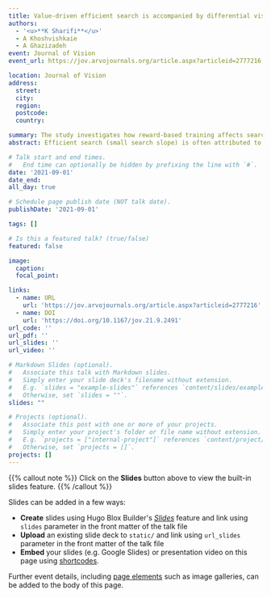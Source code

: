 ```yaml
---
title: Value-driven efficient search is accompanied by differential visual processing area for high- vs low-value objects
authors:
  - '<u>**K Sharifi**</u>'
  - A Khoshvishkaie
  - A Ghazizadeh
event: Journal of Vision
event_url: https://jov.arvojournals.org/article.aspx?articleid=2777216

location: Journal of Vision
address:
  street: 
  city: 
  region: 
  postcode: 
  country: 

summary: The study investigates how reward-based training affects search efficiency in monkeys. Results suggest that longer training with higher-value targets improves visual processing and decision-making, indicating a deeper link between reward history and visual search efficiency.
abstract: Efficient search (small search slope) is often attributed to pop-out effects that result from low-level visual features. In contrast, we have recently shown that with adequate reward training, non-human primates efﬁciently search for a high-value target among low-value distractors (target-present trials) regardless of basic low-level features (Ghazizadeh et al. 2016). However, the mechanism of value driven efficient search is not known. In this study, we try to address this issue in the context of a simultaneous decision-making problem. In particular, we utilize a multi-alternative drift-diffusion (MADD) model with various parameters to model decision noise, attention and decision threshold to fit search times in both value-driven target present and target absent trials. To this end, behavioral data of four macaque monkeys trained with a large number of (>300) random fractals which were arbitrarily associated with small or large rewards (i.e., "bad" or "good" objects, respectively) for varying training durations (1-day, 5-days and 30 days) were analyzed. We applied dynamic programming to fit several parametrization schemes of MADD to the data and assessed its performance using cross validation. Preliminary results indicate that longer reward training increases visual processing area differentially for good vs bad objects without significant changes in decision noise or decision threshold. Consistent with this, longer reward training increased the percentage of long-range saccades toward the good objects. Also consistently, the reduction of search slope is only observed for target-present but not target absent trials (search asymmetry). These effects expose a rich, dynamic interaction between reward history and decision making during visual search that is not necessarily explained by classical low-level guiding features. These results suggest that long-term value training may have modified the spatial extent neurons' receptive field in the ventral stream with larger effects for more valuable objects, a speculation that remains to be tested in the future.

# Talk start and end times.
#   End time can optionally be hidden by prefixing the line with `#`.
date: '2021-09-01'
date_end: 
all_day: true

# Schedule page publish date (NOT talk date).
publishDate: '2021-09-01'

tags: []

# Is this a featured talk? (true/false)
featured: false

image:
  caption: 
  focal_point: 

links:
  - name: URL
    url: 'https://jov.arvojournals.org/article.aspx?articleid=2777216'
  - name: DOI
    url: 'https://doi.org/10.1167/jov.21.9.2491'
url_code: ''
url_pdf: ''
url_slides: ''
url_video: ''

# Markdown Slides (optional).
#   Associate this talk with Markdown slides.
#   Simply enter your slide deck's filename without extension.
#   E.g. `slides = "example-slides"` references `content/slides/example-slides.md`.
#   Otherwise, set `slides = ""`.
slides: ""

# Projects (optional).
#   Associate this post with one or more of your projects.
#   Simply enter your project's folder or file name without extension.
#   E.g. `projects = ["internal-project"]` references `content/project/deep-learning/index.md`.
#   Otherwise, set `projects = []`.
projects: []
---
```


{{% callout note %}}
Click on the **Slides** button above to view the built-in slides feature.
{{% /callout %}}

Slides can be added in a few ways:

- **Create** slides using Hugo Blox Builder's [_Slides_](https://docs.hugoblox.com/reference/content-types/) feature and link using `slides` parameter in the front matter of the talk file
- **Upload** an existing slide deck to `static/` and link using `url_slides` parameter in the front matter of the talk file
- **Embed** your slides (e.g. Google Slides) or presentation video on this page using [shortcodes](https://docs.hugoblox.com/reference/markdown/).

Further event details, including [page elements](https://docs.hugoblox.com/reference/markdown/) such as image galleries, can be added to the body of this page.
